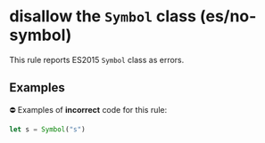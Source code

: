 # disallow the `Symbol` class (es/no-symbol)

This rule reports ES2015 `Symbol` class as errors.

## Examples

⛔ Examples of **incorrect** code for this rule:

```js
let s = Symbol("s")
```
